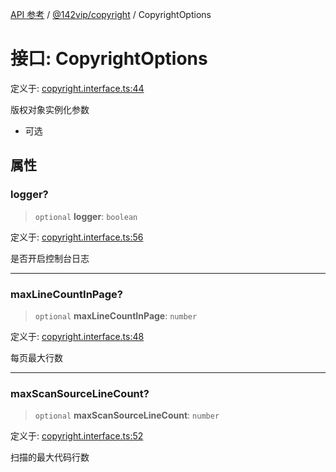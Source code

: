[API 参考](../../../index.md) / [@142vip/copyright](../index.md) / CopyrightOptions

# 接口: CopyrightOptions

定义于: [copyright.interface.ts:44](https://github.com/142vip/core-x/blob/366c03709f86a3eb43798cad6f972465bd93322a/packages/copyright/src/copyright.interface.ts#L44)

版权对象实例化参数
- 可选

## 属性

### logger?

> `optional` **logger**: `boolean`

定义于: [copyright.interface.ts:56](https://github.com/142vip/core-x/blob/366c03709f86a3eb43798cad6f972465bd93322a/packages/copyright/src/copyright.interface.ts#L56)

是否开启控制台日志

***

### maxLineCountInPage?

> `optional` **maxLineCountInPage**: `number`

定义于: [copyright.interface.ts:48](https://github.com/142vip/core-x/blob/366c03709f86a3eb43798cad6f972465bd93322a/packages/copyright/src/copyright.interface.ts#L48)

每页最大行数

***

### maxScanSourceLineCount?

> `optional` **maxScanSourceLineCount**: `number`

定义于: [copyright.interface.ts:52](https://github.com/142vip/core-x/blob/366c03709f86a3eb43798cad6f972465bd93322a/packages/copyright/src/copyright.interface.ts#L52)

扫描的最大代码行数
